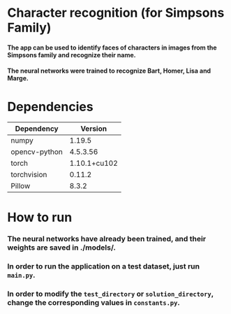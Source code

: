 # Character recognition (for Simpsons Family)

#### The app can be used to identify faces of characters in images from the Simpsons family and recognize their name.

#### The neural networks were trained to recognize Bart, Homer, Lisa and Marge.

# Dependencies

| **Dependency** | **Version** |
| -------------- | ----------- |
| numpy | 1.19.5 | 
| opencv-python | 4.5.3.56 |
| torch | 1.10.1+cu102 |
| torchvision | 0.11.2 |
| Pillow | 8.3.2 |

# How to run

### The neural networks have already been trained, and their weights are saved in ./models/.

### In order to run the application on a test dataset, just run `main.py`.

### In order to modify the `test_directory` or `solution_directory`, change the corresponding values in `constants.py`.
